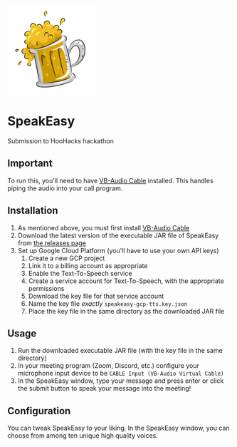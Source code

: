![SpeakEasy Logo](assets/speakeasy-small.png)

# SpeakEasy

Submission to HooHacks hackathon

## Important

To run this, you'll need to have [VB-Audio Cable](https://vb-audio.com/Cable/) installed. This handles piping the audio into your call program.

## Installation

1. As mentioned above, you must first install [VB-Audio Cable](https://vb-audio.com/Cable/)
2. Download the latest version of the executable JAR file of SpeakEasy from [the releases page](https://github.com/abhaybd/SpeakEasy/releases)
3. Set up Google Cloud Platform (you'll have to use your own API keys)
   1. Create a new GCP project
   2. Link it to a billing account as appropriate
   3. Enable the Text-To-Speech service
   4. Create a service account for Text-To-Speech, with the appropriate permissions
   5. Download the key file for that service account
   6. Name the key file *exactly* `speakeasy-gcp-tts.key.json`
   7. Place the key file in the same directory as the downloaded JAR file

## Usage

1. Run the downloaded executable JAR file (with the key file in the same directory)
2. In your meeting program (Zoom, Discord, etc.) configure your microphone input device to be `CABLE Input (VB-Audio Virtual Cable)`
3. In the SpeakEasy window, type your message and press enter or click the submit button to speak your message into the meeting!

## Configuration

You can tweak SpeakEasy to your liking. In the SpeakEasy window, you can choose from among ten unique high quality voices.
